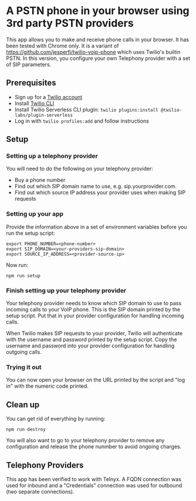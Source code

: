 # A PSTN phone in your browser using 3rd party PSTN providers

This app allows you to make and receive phone calls in your browser. It has been tested with Chrome only. It is a variant of https://github.com/jesperfj/twilio-voip-phone which uses Twilio's builtin PSTN. In this version, you configure your own Telephony provider with a set of SIP parameters.

## Prerequisites

* Sign up for a [Twilio account](https://twilio.com/)
* Install [Twilio CLI](https://www.twilio.com/docs/twilio-cli/quickstart)
* Install Twilio Serverless CLI plugin: `twilio plugins:install @twilio-labs/plugin-serverless`
* Log in with `twilio profiles:add` and follow instructions

## Setup

### Setting up a telephony provider

You will need to do the following on your telephony provider:

* Buy a phone number
* Find out which SIP domain name to use, e.g. sip.yourprovider.com.
* Find out which source IP address your provider uses when making SIP requests

### Setting up your app

Provide the information above in a set of environment variables before you run the setup script:

    export PHONE_NUMBER=<phone-number>
    export SIP_DOMAIN=<your-providers-sip-domain>
    export SOURCE_IP_ADDRESS=<provider-source-ip>

Now run:

    npm run setup

### Finish setting up your telephony provider

Your telephony provider needs to know which SIP domain to use to pass incoming calls to your VoIP phone. This is the SIP domain printed by the setup script. Put that in your provider configuration for handling incoming calls.

When Twilio makes SIP requests to your provider, Twilio will authenticate with the username and password printed by the setup script. Copy the username and password into your provider configuration for handling outgoing calls.

### Trying it out

You can now open your browser on the URL printed by the script and "log in" with the numeric code printed.

## Clean up

You can get rid of everything by running:

    npm run destroy

You will also want to go to your telephony provider to remove any configuration and release the phone nunmber to avoid ongoing charges.

## Telephony Providers

This app has been verified to work with Telnyx. A FQDN connection was used for inbound and a "Credentials" connection was used for outbound (two separate connections).
